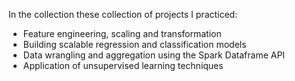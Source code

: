 In the collection these collection of projects I practiced: 

* Feature engineering, scaling and transformation
* Building scalable regression and classification models
* Data wrangling and aggregation using the Spark Dataframe API
* Application of unsupervised learning techniques
